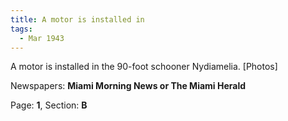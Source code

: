 ```yaml
---  
title: A motor is installed in  
tags:  
  - Mar 1943  
---  
```

  
A motor is installed in the 90-foot schooner Nydiamelia. [Photos]  
  
Newspapers: **Miami Morning News or The Miami Herald**  
  
Page: **1**, Section: **B** 
